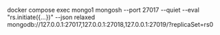 docker compose exec mongo1 mongosh --port 27017 --quiet --eval "rs.initiate({...})" --json relaxed
mongodb://127.0.0.1:27017,127.0.0.1:27018,127.0.0.1:27019/?replicaSet=rs0